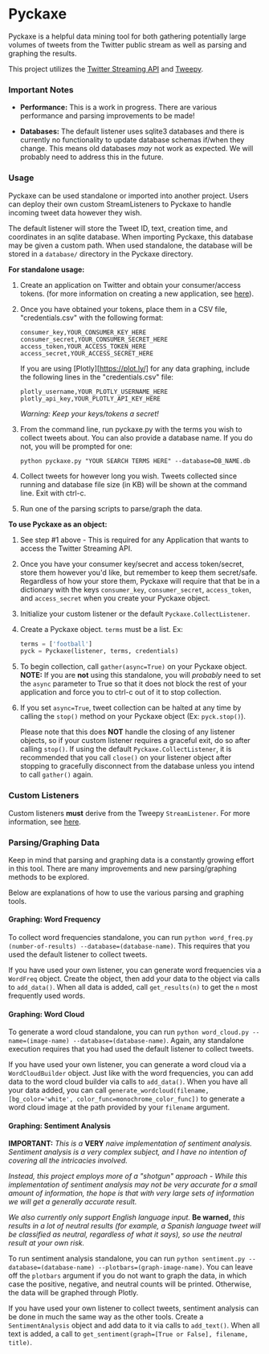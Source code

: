 # Pyckaxe

Pyckaxe is a helpful data mining tool for both gathering potentially large
volumes of tweets from the Twitter public stream as well as parsing and graphing
the results.

This project utilizes the [Twitter Streaming API](https://dev.twitter.com/streaming/overview)
and [Tweepy](http://www.tweepy.org/).


### Important Notes

* **Performance:** This is a work in progress. There are various performance and
  parsing improvements to be made!

* **Databases:** The default listener uses sqlite3 databases and there is
  currently no functionality to update database schemas if/when they change.
  This means old databases *may* not work as expected. We will probably need to
  address this in the future.


### Usage

Pyckaxe can be used standalone or imported into another project. Users can
deploy their own custom StreamListeners to Pyckaxe to handle incoming tweet data
however they wish.

The default listener will store the Tweet ID, text, creation time, and
coordinates in an sqlite database. When importing Pyckaxe, this database may be
given a custom path. When used standalone, the database will be stored in a
`database/` directory in the Pyckaxe directory.

**For standalone usage:**

1. Create an application on Twitter and obtain your consumer/access tokens. (for
more information on creating a new application, see [here](https://dev.twitter.com/)).

2. Once you have obtained your tokens, place them in a CSV file,
   "credentials.csv" with the following format:

   ```
   consumer_key,YOUR_CONSUMER_KEY_HERE
   consumer_secret,YOUR_CONSUMER_SECRET_HERE
   access_token,YOUR_ACCESS_TOKEN_HERE
   access_secret,YOUR_ACCESS_SECRET_HERE
   ```

   If you are using [Plotly][https://plot.ly/] for any data graphing, include
   the following lines in the "credentials.csv" file:

   ```
   plotly_username,YOUR_PLOTLY_USERNAME_HERE
   plotly_api_key,YOUR_PLOTLY_API_KEY_HERE
   ```

   *Warning: Keep your keys/tokens a secret!*

3. From the command line, run pyckaxe.py with the terms you wish to collect
   tweets about. You can also provide a database name. If you do not, you will
   be prompted for one:
    ```
    python pyckaxe.py "YOUR SEARCH TERMS HERE" --database=DB_NAME.db
    ```

4. Collect tweets for however long you wish. Tweets collected since running and
   database file size (in KB) will be shown at the command line. Exit with
   ctrl-c.

5. Run one of the parsing scripts to parse/graph the data.


**To use Pyckaxe as an object:**

1. See step #1 above - This is required for any Application that wants to access
   the Twitter Streaming API.

2. Once you have your consumer key/secret and access token/secret, store them
   however you'd like, but remember to keep them secret/safe. Regardless of how
   your store them, Pyckaxe will require that that be in a dictionary with the
   keys `consumer_key`, `consumer_secret`, `access_token`, and `access_secret`
   when you create your Pyckaxe object.

3. Initialize your custom listener or the default `Pyckaxe.CollectListener`.

4. Create a Pyckaxe object. `terms` must be a list. Ex:

   ```python
   terms = ['football']
   pyck = Pyckaxe(listener, terms, credentials)
   ```

5. To begin collection, call `gather(async=True)` on your Pyckaxe object.
   **NOTE:** If you are **not** using this standalone, you will *probably* need
   to set the `async` parameter to True so that it does not block the rest of
   your application and force you to ctrl-c out of it to stop collection.

6. If you set `async=True`, tweet collection can be halted at any time by
   calling the `stop()` method on your Pyckaxe object (Ex: `pyck.stop()`).

   Please note that this does **NOT** handle the closing of any listener
   objects, so if your custom listener requires a graceful exit, do so after
   calling `stop()`. If using the default `Pyckaxe.CollectListener`, it is
   recommended that you call `close()` on your listener object after stopping to
   gracefully disconnect from the database unless you intend to call `gather()`
   again.


### Custom Listeners

Custom listeners **must** derive from the Tweepy `StreamListener`. For more
information, see [here](https://github.com/tweepy/tweepy/blob/master/examples/streaming.py).


### Parsing/Graphing Data

Keep in mind that parsing and graphing data is a constantly growing effort in
this tool. There are many improvements and new parsing/graphing methods to be
explored.

Below are explanations of how to use the various parsing and graphing tools.


#### Graphing: Word Frequency

To collect word frequencies standalone, you can run `python word_freq.py
(number-of-results) --database=(database-name)`. This requires that you used the
default listener to collect tweets.

If you have used your own listener, you can generate word frequencies via a
`WordFreq` object. Create the object, then add your data to the object via calls
to `add_data()`. When all data is added, call `get_results(n)` to get the `n`
most frequently used words.


#### Graphing: Word Cloud

To generate a word cloud standalone, you can run `python word_cloud.py
--name=(image-name) --database=(database-name)`. Again, any standalone
execution requires that you had used the default listener to collect tweets.

If you have used your own listener, you can generate a word cloud via a
`WordCloudBuilder` object. Just like with the word frequencies, you can add data
to the word cloud builder via calls to `add_data()`. When you have all your
data added, you can call `generate_wordcloud(filename, [bg_color='white',
color_func=monochrome_color_func])` to generate a word cloud image at the path
provided by your `filename` argument.


#### Graphing: Sentiment Analysis

**IMPORTANT:** *This is a* **VERY** *naive implementation of sentiment
analysis. Sentiment analysis is a very complex subject, and I have no
intention of covering all the intricacies involved.*

*Instead, this project employs more of a "shotgun" approach - While this
implementation of sentiment analysis may not be very accurate for a small
amount of information, the hope is that with very large sets of information we
will get a generally accurate result.*

*We also currently only support English language input.* **Be warned,** *this
results in a lot of neutral results (for example, a Spanish language tweet
will be classified as neutral, regardless of what it says), so use the neutral
result at your own risk.*

To run sentiment analysis standalone, you can run `python sentiment.py
--database=(database-name) --plotbars=(graph-image-name)`. You can leave off the
`plotbars` argument if you do not want to graph the data, in which case the
positive, negative, and neutral counts will be printed. Otherwise, the data will
be graphed through Plotly.

If you have used your own listener to collect tweets, sentiment analysis can be
done in much the same way as the other tools. Create a `SentimentAnalysis`
object and add data to it via calls to `add_text()`. When all text is added, a
call to `get_sentiment(graph=[True or False], filename, title)`.

